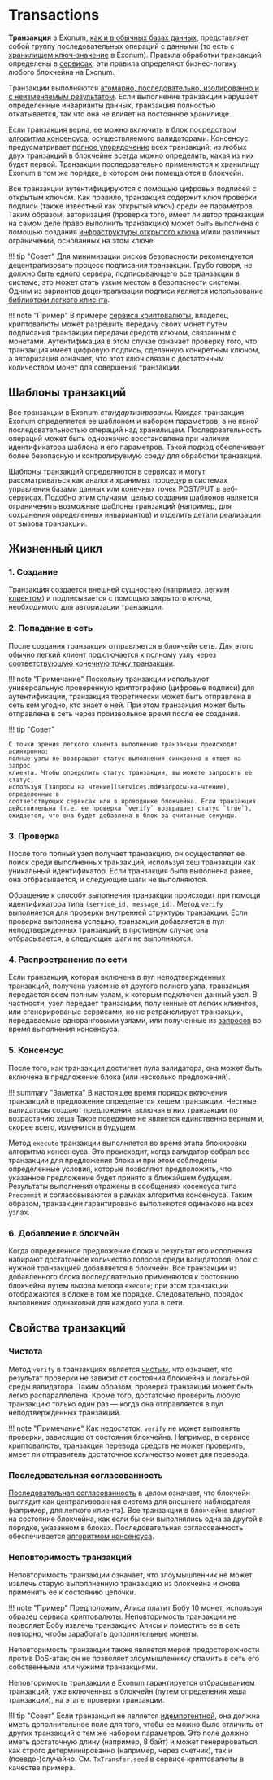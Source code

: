 # Transactions

**Транзакция** в Exonum,
[как и в обычных базах данных](https://en.wikipedia.org/wiki/Database_transaction),
представляет собой группу последовательных операций с данными (то есть
с [хранилищем ключ-значение](../../architecture/storage.md) в
Exonum). Правила обработки транзакций определены в [сервисах](services.md);
эти правила определяют бизнес-логику любого блокчейна на Exonum.

Транзакции выполняются
[атомарно, последовательно, изолированно и с неизменяемым результатом][wiki:acid].
Если выполнение транзакции нарушает определенные инварианты данных,
транзакция полностью откатывается, так что она не влияет на постоянное
хранилище.

Если транзакция верна, ее можно включить в блок посредством
[алгоритма консенсуса](consensus.md), осуществляемого валидаторами. Консенсус
предусматривает [полное упорядочение][wiki:order] всех транзакций; из любых
двух транзакций в блокчейне всегда можно определить, какая из них будет первой.
Транзакции последовательно применяются к хранилищу Exonum
в том же порядке, в котором они помещаются в блокчейн.

Все транзакции аутентифицируются с помощью цифровых подписей с открытым ключом.
Как правило, транзакция содержит ключ проверки подписи (также известный как
открытый ключ) среди ее параметров. Таким образом, авторизация (проверка того,
имеет ли автор транзакции на самом деле право выполнить транзакцию) может быть
выполнена с помощью создания [инфраструктуры открытого ключа][wiki:pki] и/или
различных ограничений, основанных на этом ключе.

!!! tip "Совет"
    Для минимизации рисков безопасности рекомендуется децентрализовать процесс
    подписания транзакции. Грубо говоря, не должно быть едного сервера,
    подписывающего все транзакции в системе; это может стать узким местом в
    безопасности системы. Одним из вариантов децентрализации подписи является
    использование [библиотеки легкого клиента](https://github.com/exonum/exonum-client).

!!! note "Пример"
    В примере [сервиса криптовалюты][cryptocurrency],
    владелец криптовалюты может разрешить передачу своих монет путем подписания
    транзакции передачи средств ключом, связанным с монетами. Аутентификация
    в этом случае означает проверку того, что транзакция имеет цифровую подпись,
    сделанную конкретным ключом, а авторизация означает, что этот ключ связан с
    достаточным количеством монет для совершения транзакции.

## Шаблоны транзакций

Все транзакции в Exonum *стандартизированы*. Каждая транзакция Exonum
определяется ее шаблоном и набором параметров, а не явной
последовательностью операций над хранилищем. Последовательность операций
может быть однозначно восстановлена при наличии идентификатора шаблона и его
параметров.
Такой подход обеспечивает более безопасную и контролируемую среду для обработки
транзакций.

Шаблоны транзакций определяются в сервисах и могут рассматриваться как
аналоги хранимых процедур в системах управления базами данных или конечных точек
POST/PUT в веб-сервисах. Подобно этим случаям, целью создания шаблонов является
ограниченить возможные шаблоны транзакций (например, для сохранения определенных
инвариантов) и отделить детали реализации от вызова транзакции.

## Жизненный цикл

### 1. Создание

Транзакция создается внешней сущностью (например,
[легким клиентом](clients.md)) и подписывается с помощью закрытого ключа,
необходимого для авторизации транзакции.

### 2. Попадание в сеть

После создания транзакция отправляется в блокчейн сеть.
Для этого обычно легкий клиент подключается к полному узлу
через [соответствующую конечную точку транзакции](services.md#транзакции).

!!! note "Примечание"
    Поскольку транзакции используют универсальную проверенную криптографию
    (цифровые подписи)
    для аутентификации, транзакция теоретически может быть отправлена в сеть
    кем угодно, кто знает о ней. При этом транзакция может быть отправлена в
    сеть через произвольное время после ее создания.

!!! tip "Совет"

    С точки зрения легкого клиента выполнение транзакции происходит асинхронно;
    полные узлы не возвращают статус выполнения синхронно в ответ на запрос
    клиента. Чтобы определить статус транзакции, вы можете запросить ее статус,
    используя [запросы на чтение](services.md#запросы-на-чтение), определенные в
    соответствующих сервисах или в проводнике блокчейна. Если транзакция
    действительна (т.е. ее проверка `verify` возвращает статус `true`),
    ожидается, что она будет добавлена в блок за считанные секунды.

### 3. Проверка

После того полный узел получает транзакцию, он осуществляет ее поиск среди
выполненных транзакций, используя хеш транзакции как уникальный
идентификатор. Если транзакция была выполнена ранее, она
отбрасывается, и следующие шаги не выполняются.

Обращение к способу выполнения транзакции
происходит при помощи идентификатора типа `(service_id, message_id)`.
Метод `verify` выполняется для проверки внутренней структуры транзакции.
Если проверка выполнена успешно, транзакция добавляется в пул
неподтвержденных транзакций; в противном случае она отбрасывается, а следующие
шаги не выполняются.

### 4. Распространение по сети

Если транзакция, которая включена в пул неподтвержденных транзакций,
получена узлом не от другого полного узла,
транзакция передается всем полным узлам, к которым подключен данный узел.
В частности, узел передает транзакции, полученные от легких клиентов,
или сгенерированые сервисами, но не ретранслирует
транзакции, передаваемые одноранговыми узлами, или полученные
из [запросов](../../advanced/consensus/requests.md) во время
выполнения консенсуса.

### 5. Консенсус

После того, как транзакция достигнет пула валидатора, она может быть включена
в предложение блока (или несколько предложений).

!!! summary "Заметка"
    В настоящее время порядок включения транзакций в предложение
    определяется хешем транзакции. Честные валидаторы создают предложения,
    включая в них транзакции по возрастанию хеша Такое поведение не является
    единственно верным и, скорее всего, изменится в будущем.

Метод `execute` транзакции выполняется во время этапа блокировки алгоритма
консенсуса. Это происходит, когда валидатор собрал все транзакции для
предложения блока и при этом соблюдены определенные условия, которые
позволяют предположить, что указанное предложение будет принято в ближайшем
будущем.
Результаты выполнения отражены в сообщениях косенсуса типа `Precommit` и
согласовываются в рамках алгоритма консенсуса. Таким образом,
транзакции гарантировано выполняются одинаково на всех узлах.

### 6. Добавление в блокчейн

Когда определенное предложение блока и результат его исполнения набирают
достаточное количество голосов среди валидаторов, блок с нужной транзакцией
добавляется в блокчейн. Все транзакции из добавленного блока последовательно
применяются к состоянию блокчейна путем вызова метода `execute`; при этом
транзакции отображаются в блоке в том же порядке.
Следовательно, порядок выполнения одинаковый для каждого узла в сети.

## Свойства транзакций

### Чистота

Метод `verify` в транзакциях является [чистым](https://en.wikipedia.org/wiki/Pure_function),
что означает, что результат проверки не зависит от состояния блокчейна и
локальной среды валидатора. Таким образом, проверка транзакций может быть легко
распараллелена. Кроме того, достаточно проверить любую транзакцию только один
раз &mdash; когда она отправляется в пул неподтвержденных транзакций.

!!! note "Примечание"
    Как недостаток, `verify` не может выполнять проверки, зависящие от
    состояния блокчейна. Например, в сервисе криптовалюты, транзакция перевода
    средств
    не может проверить, имеет ли отправитель достаточное количество монет для
    перевода.

### Последовательная согласованность

[Последовательная согласованность](https://en.wikipedia.org/wiki/Sequential_consistency)
в целом означает, что блокчейн выглядит как централизованная система для
внешнего наблюдателя (например, для легкого клиента). Все транзакции в блокчейне
влияют на состояние блокчейна, как если бы они выполнялись одна за другой в
порядке, указанном в блоках. Последовательная согласованность обеспечивается
[алгоритмом консенсуса](consensus.md).

### Неповторимость транзакций

Неповторимость транзакции означает, что злоумышленник не может извлечь старую
выполлненную
транзакцию из блокчейна и снова применить ее к состоянию цепочки.

!!! note "Пример"
    Предположим, Алиса платит Бобу 10 монет, используя
    [образец сервиса криптовалюты][cryptocurrency].
    Неповторимость транзакции не позволяет Бобу извлечь транзакцию Алисы и
    поместить ее в сеть повторно, чтобы заработать дополнительные монеты.

Неповторимость транзакции также является мерой предосторожности против DoS-атак;
он не позволяет злоумышленнику спамить в сеть его собственными или чужими
транзакциями.

Неповторимость транзакции в Exonum гарантируется отбрасыванием транзакций, уже
включенных в блокчейн (путем определения хеша транзакции), на этапе проверки
транзакции.

!!! tip "Совет"
    Если транзакция не является [идемпотентной][wiki:idempotent], она должна
    иметь дополнительное поле для того, чтобы ее можно было отличить от других
    транзакций с тем же набором параметров. Это поле должно иметь достаточную
    длину (например, 8 байт) и может генерироваться как строго
    детерминированно (например, через счетчик), так и (псевдо-)случайно.
    См. `TxTransfer.seed` в сервисе криптовалюты в качестве примера.

[wiki:acid]: https://en.wikipedia.org/wiki/ACID
[wiki:order]: https://en.wikipedia.org/wiki/Total_order
[wiki:pki]: https://en.wikipedia.org/wiki/Public_key_infrastructure
[wiki:idempotent]: https://en.wikipedia.org/wiki/Idempotence
[cryptocurrency]: https://github.com/exonum/exonum/blob/master/examples/cryptocurrency
[core-tx]: https://github.com/exonum/exonum/blob/master/exonum/src/blockchain/service.rs
[rust-trait]: https://doc.rust-lang.org/book/first-edition/traits.html
[mdn:safe-int]: https://developer.mozilla.org/en-US/docs/Web/JavaScript/Reference/Global_Objects/Number/isSafeInteger
[wiki:currying]: https://en.wikipedia.org/wiki/Currying
[rust-result]: https://doc.rust-lang.org/book/first-edition/error-handling.html
